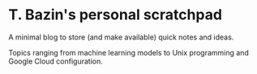# T. Bazin's personal scratchpad

A minimal blog to store (and make available) quick notes and ideas.

Topics ranging from machine learning models to Unix programming and Google Cloud configuration.
